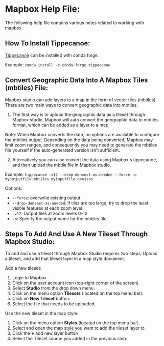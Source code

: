 # Mapbox Help File:
The following help file contains various notes related to working with mapbox.

## How To Install Tippecanoe:
[Tippecanoe](https://github.com/mapbox/tippecanoe) can be installed with conda forge:

Example: `conda install -c conda-forge tippecanoe`

## Convert Geographic Data Into A Mapbox Tiles (mbtiles) File:
Mapbox studio can add layers to a map in the form of vector tiles (mbtiles). There are two main ways to convert geographic data into mbtiles; 

1) The first way is to upload the geographic data as a tileset through Mapbox studio. Mapbox will auto convert the geographic data to mbtiles format, which can be added as a layer to a map. 

Note: When Mapbox converts the data, no options are available to configure the mbtiles output. Depending on the data being converted, Mapbox may limit zoom ranges, and consequently you may need to generate the mbtiles file yourself if the auto-generated version isn't sufficient. 

2) Alternatively you can also convert the data using Mapbox's tippecanoe, and then upload the mbtile file in Mapbox studio.

Example: `tippecanoe -z12 --drop-densest-as-needed --force -o myoutputfile.mbtiles myinputfile.geojson`

Options:
* `--force`: overwrite existing output
* `--drop-densest-as-needed`: If tiles are too large, try to drop the least visible features at each zoom level. 
* `-z12`: Output tiles at zoom levels 0-12.
* `-o`: Specify the output name for the mbtiles file.

## Steps To Add And Use A New Tileset Through Mapbox Studio:
To add and use a tileset through Mapbox Studio requires two steps; Upload a tileset, and add that tileset layer in a map style document.

Add a new tileset:
1. Login to Mapbox.
2. Click on the user account icon (top-right corner of the screen).
3. Select **Studio** from the drop down menu.
4. Click on the menu option **Tilesets** (located on the top menu bar).
5. Click on **New Tileset** button. 
6. Select the file that needs to be uploaded.

Use the new tileset in the map style:
1. Click on the menu option **Styles** (located on the top menu bar).
2. Select and open the map style you want to add the tileset layer to.
3. Click the **+** add new layer button
4. Select the Tileset source you added in the previous step.

